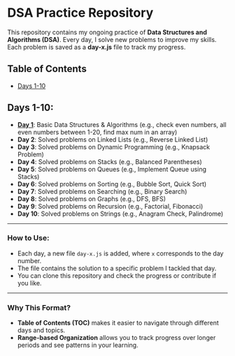 # DSA Practice Repository

This repository contains my ongoing practice of **Data Structures and Algorithms (DSA)**. Every day, I solve new problems to improve my skills. Each problem is saved as a **day-x.js** file to track my progress.

## Table of Contents

- [Days 1-10](#days-1-10)

## Days 1-10:
- [**Day 1**](./Day-1.js): Basic Data Structures & Algorithms (e.g., check even numbers, all even numbers between 1-20, find max num in an array)
- **Day 2**: Solved problems on Linked Lists (e.g., Reverse Linked List)
- **Day 3**: Solved problems on Dynamic Programming (e.g., Knapsack Problem)
- **Day 4**: Solved problems on Stacks (e.g., Balanced Parentheses)
- **Day 5**: Solved problems on Queues (e.g., Implement Queue using Stacks)
- **Day 6**: Solved problems on Sorting (e.g., Bubble Sort, Quick Sort)
- **Day 7**: Solved problems on Searching (e.g., Binary Search)
- **Day 8**: Solved problems on Graphs (e.g., DFS, BFS)
- **Day 9**: Solved problems on Recursion (e.g., Factorial, Fibonacci)
- **Day 10**: Solved problems on Strings (e.g., Anagram Check, Palindrome)

---

### How to Use:
- Each day, a new file `day-x.js` is added, where `x` corresponds to the day number.
- The file contains the solution to a specific problem I tackled that day.
- You can clone this repository and check the progress or contribute if you like.

---

### Why This Format?
- **Table of Contents (TOC)** makes it easier to navigate through different days and topics.
- **Range-based Organization** allows you to track progress over longer periods and see patterns in your learning.
